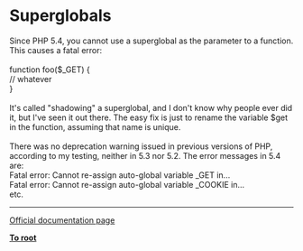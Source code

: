 # Superglobals



Since PHP 5.4, you cannot use a superglobal as the parameter to a function. This causes a fatal error:<br><br>function foo($_GET) {<br>  // whatever<br>}<br><br>It&apos;s called "shadowing" a superglobal, and I don&apos;t know why people ever did it, but I&apos;ve seen it out there. The easy fix is just to rename the variable $get in the function, assuming that name is unique. <br><br>There was no deprecation warning issued in previous versions of PHP, according to my testing, neither in 5.3 nor 5.2. The error messages in 5.4 are:<br>Fatal error: Cannot re-assign auto-global variable _GET in...<br>Fatal error: Cannot re-assign auto-global variable _COOKIE in...<br>etc.  

---

[Official documentation page](https://www.php.net/manual/en/language.variables.superglobals.php)

**[To root](/README.md)**
